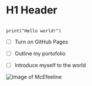 # H1 Header

```

print("Hello world!")

```

- [ ] Turn on GitHub Pages
- [ ] Outline my portofolio
- [ ] Introduce myself to the world


![Image of McEfeeline](https://octodex.github.com/images/mcefeeline.jpg)
